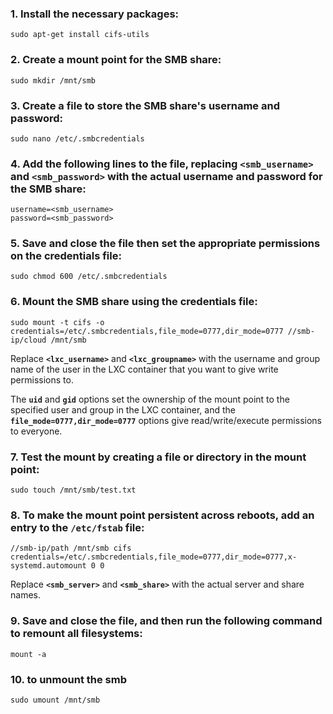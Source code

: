 ### 1. Install the necessary packages:

```docker
sudo apt-get install cifs-utils
```

### 2. Create a mount point for the SMB share:

```docker
sudo mkdir /mnt/smb
```

### 3. Create a file to store the SMB share's username and password:

```docker
sudo nano /etc/.smbcredentials
```

### 4. Add the following lines to the file, replacing **`<smb_username>`** and **`<smb_password>`** with the actual username and password for the SMB share:

```docker
username=<smb_username>
password=<smb_password>
```

### 5. Save and close the file then set the appropriate permissions on the credentials file:

```docker
sudo chmod 600 /etc/.smbcredentials
```

### 6. Mount the SMB share using the credentials file:

```docker
sudo mount -t cifs -o credentials=/etc/.smbcredentials,file_mode=0777,dir_mode=0777 //smb-ip/cloud /mnt/smb
```

Replace **`<lxc_username>`** and **`<lxc_groupname>`** with the username and group name of the user in the LXC container that you want to give write permissions to.

The **`uid`** and **`gid`** options set the ownership of the mount point to the specified user and group in the LXC container, and the **`file_mode=0777,dir_mode=0777`** options give read/write/execute permissions to everyone.

### 7. Test the mount by creating a file or directory in the mount point:

```
sudo touch /mnt/smb/test.txt
```

### 8. To make the mount point persistent across reboots, add an entry to the **`/etc/fstab`** file:

```
//smb-ip/path /mnt/smb cifs credentials=/etc/.smbcredentials,file_mode=0777,dir_mode=0777,x-systemd.automount 0 0
```

Replace **`<smb_server>`** and **`<smb_share>`** with the actual server and share names.

### 9. Save and close the file, and then run the following command to remount all filesystems:

```
mount -a
```

### 10. to unmount the smb

```
sudo umount /mnt/smb
```